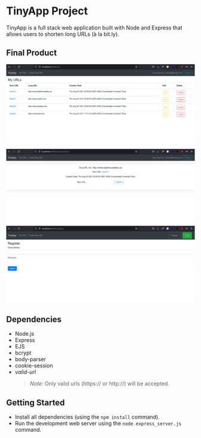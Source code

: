 # TinyApp Project

TinyApp is a full stack web application built with Node and Express that allows users to shorten long URLs (à la bit.ly).

## Final Product

!["Main Page"](./docs/ta-urls-page.png)

!["shortURL page"](./docs/ta-updateurl.png)
!["Registration Page"](./docs/ta-register.png)

## Dependencies

- Node.js
- Express
- EJS
- bcrypt
- body-parser
- cookie-session
- _valid-url_
  > _Note:_ Only valid urls (https:// or http://) will be accepted.

## Getting Started

- Install all dependencies (using the `npm install` command).
- Run the development web server using the `node express_server.js` command.
